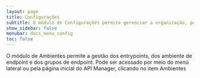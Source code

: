```yaml
---
layout: page
title: Configurações
subtitle: O módulo de Configurações permite gerenciar a organização, permitindo a gestão de equipes,  de business tags, de escopos para autenticações e de transformadores globais, além de acessar a documentação da API pública. Pode ser acessado por meio do menu lateral ou pela página inicial do API Manager, clicando no item Configurações
show_sidebar: false
menubar: docs_menu_config
toc: false
---
```


O módulo de Ambientes permite a gestão dos entrypoints, dos ambiente de endpoint e dos grupos de endpoint. Pode ser acessado por meio do menú lateral ou pela página inicial do API Manager, clicando no item Ambientes
